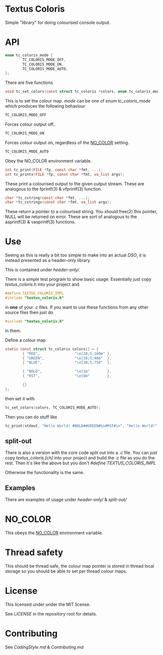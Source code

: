 # Textus Coloris

Simple "library" for doing colourised console output.

# API

```C
enum tc_coloris_mode {
        TC_COLORIS_MODE_OFF,
        TC_COLORIS_MODE_ON,
        TC_COLORIS_MODE_AUTO,
};
```

There are five functions

```C
void tc_set_colors(const struct tc_coloris *colors, enum tc_coloris_mode mode);
```

This is to set the colour map. *mode* can be one of *enum tc_coloris_mode*
which produces the following behaviour

```C
TC_COLORIS_MODE_OFF
```

Forces colour output off..

```C
TC_COLORIS_MODE_ON
```

Forces colour output on, regardless of the [NO\_COLOR](#nocolor) setting.

```C
TC_COLORIS_MODE_AUTO
```

Obey the NO\_COLOR environment variable.


```C
int tc_print(FILE *fp, const char *fmt, ...);
int tc_printv(FILE *fp, const char *fmt, va_list args);
```

These print a colourised output to the given output stream. These are
analogous to the fprintf(3) & vfprintf(3) function.

```C
char *tc_cstring(const char *fmt, ...);
char *tc_cstringv(const char *fmt, va_list args);
```

These return a pointer to a colourised string. You should free(2) this
pointer, NULL will be returned on error. These are sort of analogous to the
asprintf(3) & vasprintf(3) functions.

# Use

Seeing as this is really a bit too simple to make into an actual _DSO_, it is
instead presented as a header-only library.

This is contained under _header-only/_.

There is a simple test program to show basic usage. Essentially just copy
_textus\_coloris.h_ into your project and

```C
#define TEXTUS_COLORIS_IMPL
#include "textus_coloris.h"
```

in **one** of your .c files. If you want to use these functions from any other
source files then just do

```C
#include "textus_coloris.h"
```

in them.

Define a colour map

```C
static const struct tc_coloris colors[] = {
        { "RED",                "\e[38;5;160m" },
        { "GREEN",              "\e[38;5;40m"  },
        { "BLUE",               "\e[38;5;75m"  },

        { "BOLD",               "\e[1m"        },
        { "RST",                "\e[0m"        },

        {}
};
```

then set it with

```C
tc_set_colors(colors, TC_COLORIS_MODE_AUTO);
```

Then you can do stuff like

```C
tc_print(stdout, "Hello World! #BOLD##GREEN#%s#RST#\n", "Hello World!");
```

## split-out

There is also a version with the core code split out into a _.c_ file. You
can just copy _textus\_coloris.[ch]_ into your project and build the .c file
as you do the rest. Then it's like the above but you don't
_#define TEXTUS\_COLORIS\_IMPL_

Otherwise the functionality is the same.

## Examples

There are examples of usage under _header-only/_ & _split-out/_

# NO_COLOR

This obeys the [NO\_COLOR](https://no-color.org/) environment variable.

# Thread safety

This should be thread safe, the colour map pointer is stored in thread local
storage so you should be able to set per thread colour maps.

# License

This licensed under under the MIT license.

See *LICENSE* in the repository root for details.

# Contributing

See *CodingStyle.md* & *Contributing.md*
